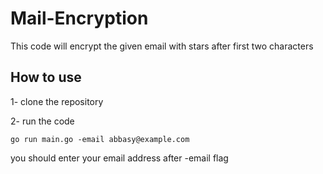 # Mail-Encryption

This code will encrypt the given email with stars after first two characters

## How to use

1- clone the repository

2- run the code

```
go run main.go -email abbasy@example.com
```

you should enter your email address after -email flag
